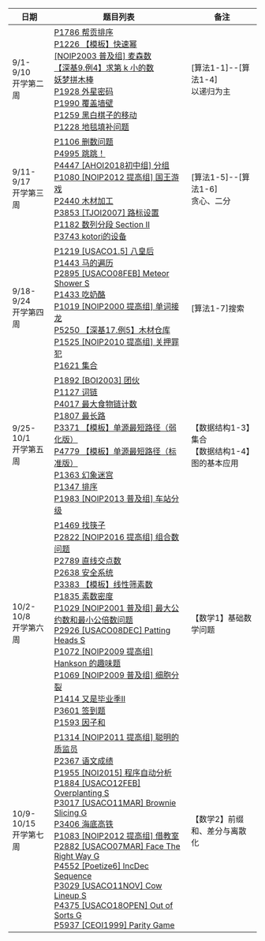 | 日期 | 题目列表 | 备注 | 
| ---- | -------- | ---- | 
| 9/1-9/10<br/>开学第二周 |[P1786 帮贡排序](https://www.luogu.com.cn/problem/P1786)<br/> [P1226 【模板】快速幂](luogu.com.cn/problem/P1226)<br/>  [[NOIP2003 普及组] 麦森数](https://www.luogu.com.cn/problem/P1045)<br/> [【深基9.例4】求第 k 小的数](https://www.luogu.com.cn/problem/P1923)<br/>[妖梦拼木棒](https://www.luogu.com.cn/problem/P3799)<br/>[P1928 外星密码](https://www.luogu.com.cn/problem/P1928)<br/>[P1990 覆盖墙壁](https://www.luogu.com.cn/problem/P1990)<br/>[P1259 黑白棋子的移动](https://www.luogu.com.cn/problem/P1259)<br/>[P1228 地毯填补问题](https://www.luogu.com.cn/problem/P1228)<br/>| [算法1-1]--[算法1-4]<br/>以递归为主 |
|9/11-9/17<br/>开学第三周|[P1106 删数问题](https://www.luogu.com.cn/problem/P1106)<br/> [P4995 跳跳！](luogu.com.cn/problem/P4995)<br/>  [P4447 [AHOI2018初中组] 分组](https://www.luogu.com.cn/problem/P4447)<br/> [P1080 [NOIP2012 提高组] 国王游戏](https://www.luogu.com.cn/problem/P1080)<br/>[P2440 木材加工](https://www.luogu.com.cn/problem/P2440)<br/>[P3853 [TJOI2007] 路标设置](https://www.luogu.com.cn/problem/P3853)<br/>[P1182 数列分段 Section II](https://www.luogu.com.cn/problem/P1182)<br/>[P3743 kotori的设备](https://www.luogu.com.cn/problem/P3743)|[算法1-5]--[算法1-6]<br/>贪心、二分 |
|9/18-9/24<br/>开学第四周|[P1219 [USACO1.5] 八皇后](https://www.luogu.com.cn/problem/P1219)<br/> [P1443 马的遍历](https://www.luogu.com.cn/problem/P1443)<br/> [P2895 [USACO08FEB] Meteor Shower S](https://www.luogu.com.cn/problem/P2895)<br/>[P1433 吃奶酪](https://www.luogu.com.cn/problem/P1433)<br/>[P1019 [NOIP2000 提高组] 单词接龙](https://www.luogu.com.cn/problem/P1019)<br/>[P5250 【深基17.例5】木材仓库](https://www.luogu.com.cn/problem/P5250)<br/>[P1525 [NOIP2010 提高组] 关押罪犯](https://www.luogu.com.cn/problem/P1525)<br/>[P1621 集合](https://www.luogu.com.cn/problem/P1621)<br/>|[算法1-7]搜索 |
|9/25-10/1<br/>开学第五周|[P1892 [BOI2003] 团伙](https://www.luogu.com.cn/problem/P1892)<br/>[P1127 词链](https://www.luogu.com.cn/problem/P1127)<br/> [P4017 最大食物链计数](https://www.luogu.com.cn/problem/P4017)<br/> [P1807 最长路](https://www.luogu.com.cn/problem/P1807)<br/> [P3371 【模板】单源最短路径（弱化版）](https://www.luogu.com.cn/problem/P3371)<br/>[P4779 【模板】单源最短路径（标准版）](https://www.luogu.com.cn/problem/P4779)<br/>[P1363 幻象迷宫](https://www.luogu.com.cn/problem/P1363)<br/>[P1347 排序](https://www.luogu.com.cn/problem/P1347)<br/>[P1983 [NOIP2013 普及组] 车站分级](https://www.luogu.com.cn/problem/P1983)<br/>|【数据结构1-3】集合 <br/>【数据结构1-4】图的基本应用 |
|10/2-10/8<br/>开学第六周|[P1469 找筷子](https://www.luogu.com.cn/problem/P1469)<br/>[P2822 [NOIP2016 提高组] 组合数问题](https://www.luogu.com.cn/problem/P2822)<br/> [P2789 直线交点数](https://www.luogu.com.cn/problem/P2789)<br/> [P2638 安全系统](https://www.luogu.com.cn/problem/P2638)<br/> [P3383 【模板】线性筛素数](https://www.luogu.com.cn/problem/P3383)<br/>[P1835 素数密度](https://www.luogu.com.cn/problem/P1835)<br/>[P1029 [NOIP2001 普及组] 最大公约数和最小公倍数问题](https://www.luogu.com.cn/problem/P1029)<br/>[P2926 [USACO08DEC] Patting Heads S](https://www.luogu.com.cn/problem/P2926)<br/>[P1072 [NOIP2009 提高组] Hankson 的趣味题](https://www.luogu.com.cn/problem/P1072)<br/>[P1069 [NOIP2009 普及组] 细胞分裂](https://www.luogu.com.cn/problem/P1069)<br/>[P1414 又是毕业季II](https://www.luogu.com.cn/problem/P1414)<br/>[P3601 签到题](https://www.luogu.com.cn/problem/P3601)<br/>[P1593 因子和](https://www.luogu.com.cn/problem/P1593)<br/>|【数学1】基础数学问题 |
|10/9-10/15<br/>开学第七周|[P1314	[NOIP2011 提高组] 聪明的质监员](https://www.luogu.com.cn/problem/P1314)<br/>[P2367	语文成绩](https://www.luogu.com.cn/problem/P2367)<br/> [P1955	[NOI2015] 程序自动分析](https://www.luogu.com.cn/problem/P1955)<br/> [P1884	[USACO12FEB] Overplanting S](https://www.luogu.com.cn/problem/P1884)<br/>[P3017	[USACO11MAR] Brownie Slicing G](https://www.luogu.com.cn/problem/P3107)<br/>[P3406	海底高铁](https://www.luogu.com.cn/problem/P3406)<br/> [P1083	[NOIP2012 提高组] 借教室](https://www.luogu.com.cn/problem/P2012)<br/> [P2882	[USACO07MAR] Face The Right Way G](https://www.luogu.com.cn/problem/P2882)<br/>[P4552	[Poetize6] IncDec Sequence](https://www.luogu.com.cn/problem/P4552)<br/>[P3029	[USACO11NOV] Cow Lineup S](https://www.luogu.com.cn/problem/P3029)<br/> [P4375	[USACO18OPEN] Out of Sorts G](https://www.luogu.com.cn/problem/P4375)<br/>[P5937	[CEOI1999] Parity Game](https://www.luogu.com.cn/problem/P5937)<br/> |【数学2】前缀和、差分与离散化 |